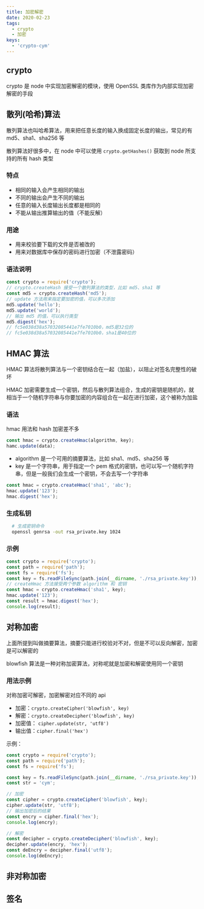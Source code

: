 ```yaml
---
title: 加密解密
date: 2020-02-23
tags:
  - crypto
  - 加密
keys:
  - 'crypto-cym'
---
```


## crypto

crypto 是 node 中实现加密解密的模块，使用 OpenSSL 类库作为内部实现加密解密的手段

## 散列(哈希)算法

散列算法也叫哈希算法，用来把任意长度的输入换成固定长度的输出，常见的有 md5、sha1、sha256 等

散列算法好很多中，在 node 中可以使用 `crypto.getHashes()` 获取到 node 所支持的所有 hash 类型

### 特点

- 相同的输入会产生相同的输出
- 不同的输出会产生不同的输出
- 任意的输入长度输出长度都是相同的
- 不能从输出推算输出的值（不能反解）

### 用途

- 用来校验要下载的文件是否被改的
- 用来对数据库中保存的密码进行加密（不泄露密码）

### 语法说明

```js
const crypto = require('crypto');
// crypto.createHash 接受一个散列算法的类型，比如 md5、sha1 等
const md5 = crypto.createHash('md5');
// update 方法用来指定要加密的值，可以多次添加
md5.update('hello');
md5.update('world');
// 输出 md5 的值，可以执行类型
md5.digest('hex');
// fc5e038d38a57032085441e7fe7010b0，md5是32位的
// fc5e038d38a57032085441e7fe7010b0，sha1是40位的
```

## HMAC 算法

HMAC 算法将散列算法与一个密钥结合在一起（加盐），以阻止对签名完整性的破坏

HMAC 加密需要生成一个密钥，然后与散列算法组合，生成的密钥是随机的，就相当于一个随机字符串与你要加密的内容组合在一起在进行加密，这个被称为加盐

### 语法

hmac 用法和 hash 加密差不多

```js
const hmac = crypto.createHmac(algorithm, key);
hamc.update(data);
```

- algorithm 是一个可用的摘要算法，比如 sha1、md5、sha256 等
- key 是一个字符串，用于指定一个 pem 格式的密钥，也可以写一个随机字符串，但是一般我们会生成一个密钥，不会去写一个字符串

```js
const hmac = crypto.createHmac('sha1', 'abc');
hmac.update('123');
hmac.digest('hex');
```

### 生成私钥

```sh
  # 生成密钥命令
  openssl genrsa -out rsa_private.key 1024
```

### 示例

```js
const crypto = require('crypto');
const path = require('path');
const fs = require('fs');
const key = fs.readFileSync(path.join(__dirname, './rsa_private.key'));
// createHmac 方法接受两个参数 algorithm 和 密钥
const hmac = crypto.createHmac('sha1', key);
hmac.update('123');
const result = hmac.digest('hex');
console.log(result);
```

## 对称加密

上面所提到叫做摘要算法，摘要只能进行校验对不对，但是不可以反向解密，加密是可以解密的

blowfish 算法是一种对称加密算法，对称呢就是加密和解密使用同一个密钥

### 用法示例

对称加密可解密，加密解密对应不同的 api

- 加密：`crypto.createCipher('blowfish', key)`
- 解密：`crypto.createDecipher('blowfish', key)`
- 加密值： `cipher.update(str, 'utf8')`
- 输出值：`cipher.final('hex')`

示例：

```js
const crypto = require('crypto');
const path = require('path');
const fs = require('fs');

const key = fs.readFileSync(path.join(__dirname, './rsa_private.key'));
const str = 'cym';

// 加密
const cipher = crypto.createCipher('blowfish', key);
cipher.update(str, 'utf8');
// 输出加密后的结果
const encry = cipher.final('hex');
console.log(encry);

// 解密
const decipher = crypto.createDecipher('blowfish', key);
decipher.update(encry, 'hex');
const deEncry = decipher.final('utf8');
console.log(deEncry);
```

## 非对称加密

## 签名
